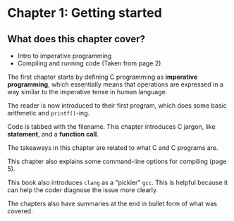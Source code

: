 # Chapter 1: Getting started

## What does this chapter cover?
- Intro to imperative programming
- Compiling and running code
(Taken from page 2)

The first chapter starts by defining C programming as **imperative programming**, which essentially means that operations are expressed in a way similar to the imperative tense in human language.

The reader is now introduced to their first program, which does some basic arithmetic and `printf()`-ing.

Code is tabbed with the filename. This chapter introduces C jargon, like **statement**, and a **function call**.

The takeaways in this chapter are related to what C and C programs are.

This chapter also explains some command-line options for compiling (page 5).

This book also introduces `clang` as a "pickier" `gcc`. This is helpful because it can help the coder diagnose the issue more clearly.

The chapters also have summaries at the end in bullet form of what was covered.
